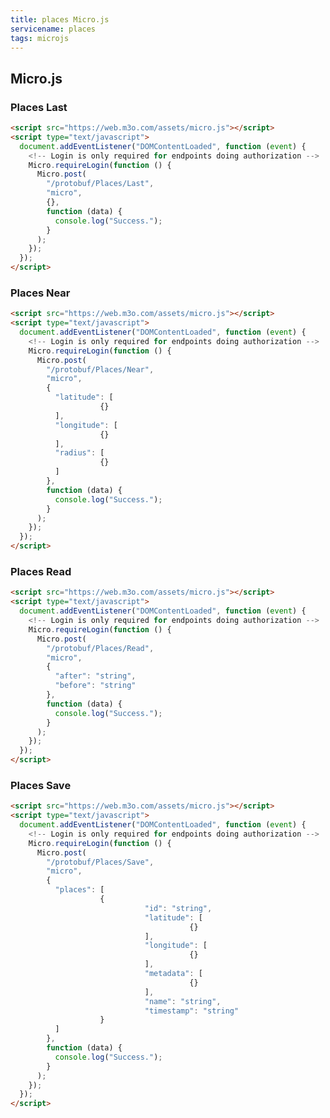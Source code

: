 ```yaml
---
title: places Micro.js
servicename: places
tags: microjs
---
```


## Micro.js


### Places Last
<!-- We use the request body description here as endpoint descriptions are not
being lifted correctly from the proto by the openapi spec generator -->

```html
<script src="https://web.m3o.com/assets/micro.js"></script>
<script type="text/javascript">
  document.addEventListener("DOMContentLoaded", function (event) {
    <!-- Login is only required for endpoints doing authorization -->
    Micro.requireLogin(function () {
      Micro.post(
        "/protobuf/Places/Last",
        "micro",
        {},
        function (data) {
          console.log("Success.");
        }
      );
    });
  });
</script>
```


### Places Near
<!-- We use the request body description here as endpoint descriptions are not
being lifted correctly from the proto by the openapi spec generator -->

```html
<script src="https://web.m3o.com/assets/micro.js"></script>
<script type="text/javascript">
  document.addEventListener("DOMContentLoaded", function (event) {
    <!-- Login is only required for endpoints doing authorization -->
    Micro.requireLogin(function () {
      Micro.post(
        "/protobuf/Places/Near",
        "micro",
        {
          "latitude": [
                    {}
          ],
          "longitude": [
                    {}
          ],
          "radius": [
                    {}
          ]
        },
        function (data) {
          console.log("Success.");
        }
      );
    });
  });
</script>
```


### Places Read
<!-- We use the request body description here as endpoint descriptions are not
being lifted correctly from the proto by the openapi spec generator -->

```html
<script src="https://web.m3o.com/assets/micro.js"></script>
<script type="text/javascript">
  document.addEventListener("DOMContentLoaded", function (event) {
    <!-- Login is only required for endpoints doing authorization -->
    Micro.requireLogin(function () {
      Micro.post(
        "/protobuf/Places/Read",
        "micro",
        {
          "after": "string",
          "before": "string"
        },
        function (data) {
          console.log("Success.");
        }
      );
    });
  });
</script>
```


### Places Save
<!-- We use the request body description here as endpoint descriptions are not
being lifted correctly from the proto by the openapi spec generator -->

```html
<script src="https://web.m3o.com/assets/micro.js"></script>
<script type="text/javascript">
  document.addEventListener("DOMContentLoaded", function (event) {
    <!-- Login is only required for endpoints doing authorization -->
    Micro.requireLogin(function () {
      Micro.post(
        "/protobuf/Places/Save",
        "micro",
        {
          "places": [
                    {
                              "id": "string",
                              "latitude": [
                                        {}
                              ],
                              "longitude": [
                                        {}
                              ],
                              "metadata": [
                                        {}
                              ],
                              "name": "string",
                              "timestamp": "string"
                    }
          ]
        },
        function (data) {
          console.log("Success.");
        }
      );
    });
  });
</script>
```


